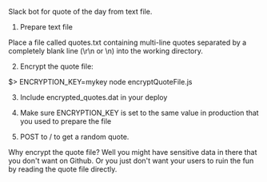 Slack bot for quote of the day from text file.

1. Prepare text file

  Place a file called quotes.txt containing multi-line quotes separated by a completely blank line (\r\n or \n) into the working directory.

2. Encrypt the quote file:

  $> ENCRYPTION_KEY=mykey node encryptQuoteFile.js

3. Include encrypted_quotes.dat in your deploy

4. Make sure ENCRYPTION_KEY is set to the same value in production that you used to prepare the file

5. POST to / to get a random quote.

  Why encrypt the quote file? Well you might have sensitive data in there that you don't want on Github. Or you just don't want your users to ruin the fun by reading the quote file directly.
